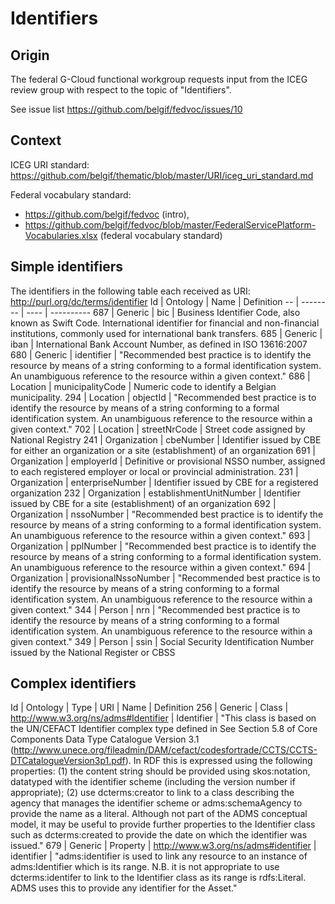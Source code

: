 # Identifiers

## Origin 
The federal G-Cloud functional workgroup requests input from the ICEG review group with respect to the topic of "Identifiers".

See issue list https://github.com/belgif/fedvoc/issues/10

## Context
ICEG URI standard: https://github.com/belgif/thematic/blob/master/URI/iceg_uri_standard.md

Federal vocabulary standard: 
* https://github.com/belgif/fedvoc (intro), 
* https://github.com/belgif/fedvoc/blob/master/FederalServicePlatform-Vocabularies.xlsx (federal vocabulary standard)

## Simple identifiers
The identifiers in the following table each received as URI:  <http://purl.org/dc/terms/identifier>
Id | Ontology | Name | Definition
-- | -------- | ---- | ----------
687 | Generic | bic | Business Identifier Code, also known as Swift Code. International identifier for financial and non-financial institutions, commonly used for international bank transfers.
685 | Generic | iban | International Bank Account Number, as defined in ISO 13616:2007
680 | Generic | identifier | "Recommended best practice is to identify the resource by means of a string conforming to a formal identification system. An unambiguous reference to the resource within a given context."
686 | Location | municipalityCode | Numeric code to identify a Belgian municipality.
294 | Location | objectId | "Recommended best practice is to identify the resource by means of a string conforming to a formal identification system. An unambiguous reference to the resource within a given context."
702 | Location | streetNrCode | Street code assigned by National Registry
241 | Organization | cbeNumber | Identifier issued by CBE for either an organization or a site (establishment) of an organization
691 | Organization | employerId | Definitive or provisional NSSO number, assigned to each registered employer or local or provincial administration.
231 | Organization | enterpriseNumber | Identifier issued by CBE for a registered organization
232 | Organization | establishmentUnitNumber | Identifier issued by CBE for a site (establishment) of an organization 
692 | Organization | nssoNumber | "Recommended best practice is to identify the resource by means of a string conforming to a formal identification system. An unambiguous reference to the resource within a given context."
693 | Organization | pplNumber | "Recommended best practice is to identify the resource by means of a string conforming to a formal identification system. An unambiguous reference to the resource within a given context."
694 | Organization | provisionalNssoNumber | "Recommended best practice is to identify the resource by means of a string conforming to a formal identification system. An unambiguous reference to the resource within a given context."
344 | Person | nrn | "Recommended best practice is to identify the resource by means of a string conforming to a formal identification system. An unambiguous reference to the resource within a given context."
349 | Person | ssin | Social Security Identification Number issued by the National Register or CBSS

## Complex identifiers
Id | Ontology | Type | URI | Name | Definition
256 | Generic | Class | <http://www.w3.org/ns/adms#Identifier> | Identifier | "This class is based on the UN/CEFACT Identifier complex type defined in See Section 5.8 of Core Components Data Type Catalogue Version 3.1 (http://www.unece.org/fileadmin/DAM/cefact/codesfortrade/CCTS/CCTS-DTCatalogueVersion3p1.pdf). In RDF this is expressed using the following properties: (1) the content string should be provided using skos:notation, datatyped with the identifier scheme (including the version number if appropriate); (2) use dcterms:creator to link to a class describing the agency that manages the identifier scheme or adms:schemaAgency to provide the name as a literal. Although not part of the ADMS conceptual model, it may be useful to provide further properties to the Identifier class such as dcterms:created to provide the date on which the identifier was issued."
679 | Generic | Property | <http://www.w3.org/ns/adms#identifier> | identifier | "adms:identifier is used to link any resource to an instance of adms:Identifier which is its range. N.B. it is not appropriate to use dcterms:identifer to link to the Identifier class as its range is rdfs:Literal. ADMS uses this to provide any identifier for the Asset."
